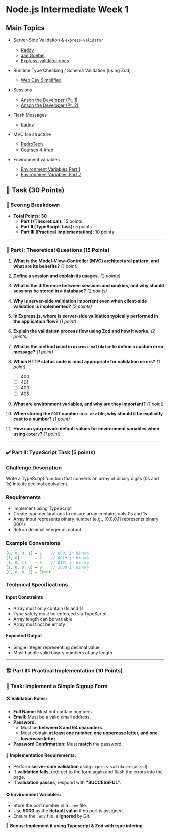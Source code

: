 # Node.js Intermediate Week 1

## Main Topics

* Server-Side Validation & `express-validator`
    - [Raddy](https://www.youtube.com/watch?v=z8m_Vy_9FIs)
    - [Jan Goebel](https://www.youtube.com/watch?v=7i7xmwowwCY)
    - [Express-validator docs](https://github.com/validatorjs/validator.js)
* Runtime Type Checking / Schema Validation (using Zod)
    - [Web Dev Simplified](https://www.youtube.com/watch?v=L6BE-U3oy80&t=33s&pp=ygUOem9kIHR5cGVzY3JpcHQ%3D)
* Sessions
    - [Anson the Developer (Pt. 1)](https://youtu.be/oExWh86IgHA)
    - [Anson the Developer (Pt. 2)](https://youtu.be/9J3UQYcro-U)
* Flash Messages
    - [Raddy](https://youtu.be/lSa1EIJapLg)
* MVC file structure
    - [PedroTech](https://www.youtube.com/watch?v=Cgvopu9zg8Y)
    - [Courses 4 Arab](https://www.youtube.com/watch?v=uoHjKX5cmzY)

* Environment variables
    - [Environment Variables Part 1](https://www.youtube.com/watch?v=KdFhoEvSAcM)
    - [Environment Variables Part 2](https://www.youtube.com/watch?v=PxshhOKNPpQ)

## 🎯 Task (30 Points)

### 🔹 Scoring Breakdown
- **Total Points: 30**
  - **Part I (Theoretical):** 15 points
  - **Part II (TypeScript Task):** 5 points
  - **Part III (Practical Implementation):** 10 points  

---

### 📝 Part I: Theoretical Questions (15 Points)

1. **What is the Model-View-Controller (MVC) architectural pattern, and what are its benefits?** *(1 point)*  

2. **Define a session and explain its usages.** *(2 points)*  

3. **What is the difference between sessions and cookies, and why should sessions be stored in a database?** *(2 points)*  

4. **Why is server-side validation important even when client-side validation is implemented?** *(2 points)*  

5. **In Express.js, where is server-side validation typically performed in the application flow?** *(1 point)*  

6. **Explain the validation process flow using Zod and how it works.** *(2 points)*  

7. **What is the method used in `express-validator` to define a custom error message?** *(1 point)*  

8. **Which HTTP status code is most appropriate for validation errors?** *(1 point)*  
   - [ ] 400  
   - [ ] 401  
   - [ ] 403  
   - [ ] 405  

9. **What are environment variables, and why are they important?** *(1 point)*  

10. **When storing the `PORT` number in a `.env` file, why should it be explicitly cast to a number?** *(1 point)*  

11. **How can you provide default values for environment variables when using `dotenv`?** *(1 point)*  

---

### ✔️ Part II: TypeScript Task (5 points)

### Challenge Description
Write a TypeScript function that converts an array of binary digits (0s and 1s) into its decimal equivalent.

### Requirements
- Implement using TypeScript
- Create type declarations to ensure array contains only 0s and 1s
- Array input represents binary number (e.g., [0,0,0,1] represents binary 0001)
- Return decimal integer as output

### Example Conversions
```typescript
[0, 0, 0, 1] → 1    // 0001 in binary
[1, 0]       → 2    // 0010 in binary
[1, 0, 1]    → 5    // 0101 in binary
[1, 0, 0, 0] → 8    // 1000 in binary
[0, 0, 0, 2] → Error
```

### Technical Specifications

#### Input Constraints
- Array must only contain 0s and 1s
- Type safety must be enforced via TypeScript
- Array length can be variable
- Array must not be empty

#### Expected Output
- Single integer representing decimal value
- Must handle valid binary numbers of any length

---

### 🏗️ Part III: Practical Implementation (10 Points)

### 🔹 Task: Implement a Simple Signup Form

#### 🛠️ Validation Rules:
* **Full Name:** Must not contain numbers.
* **Email:** Must be a valid email address.
* **Password:**
   * Must be **between 8 and 64 characters**.
   * Must contain **at least one number, one uppercase letter, and one lowercase letter**.
* **Password Confirmation:** Must **match** the password.

#### 📌 Implementation Requirements:
* Perform **server-side validation** using `express-validator` (or `zod`).
* If **validation fails**, redirect to the form again and flash the errors into the page.
* If **validation passes**, respond with **"SUCCESSFUL"**.

#### ♻️ Environment Variables:
* Store the port number in a `.env` file.
* Use **5000** as the **default value** if no port is assigned.
* Ensure the `.env` file is **ignored** by Git.

🎁 **Bonus: Implement it using Typescript & Zod with type infering**